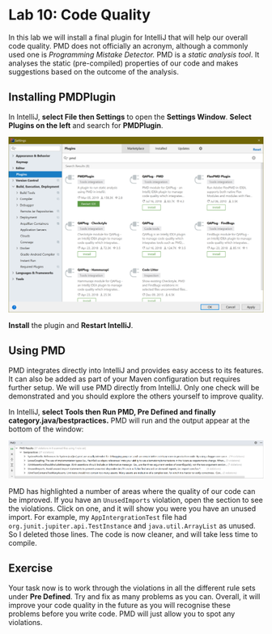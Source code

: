 # Lab 10: Code Quality

In this lab we will install a final plugin for IntelliJ that will help our overall code quality.  PMD does not officially an acronym, although a commonly used one is *Programming Mistake Detector.*  PMD is a *static analysis tool*.  It analyses the static (pre-compiled) properties of our code and makes suggestions based on the outcome of the analysis.

## Installing PMDPlugin

In IntelliJ, **select File then Settings** to open the **Settings Window**.  **Select Plugins on the left** and search for **PMDPlugin**.

![PMD Plugin in IntelliJ](img/intellij-pmd-plugin.png)

**Install** the plugin and **Restart IntelliJ**.

## Using PMD

PMD integrates directly into IntelliJ and provides easy access to its features.  It can also be added as part of your Maven configuration but requires further setup.  We will use PMD directly from IntelliJ.  Only one check will be demonstrated and you should explore the others yourself to improve quality.

In IntelliJ, **select Tools then Run PMD, Pre Defined and finally category.java/bestpractices.**  PMD will run and the output appear at the bottom of the window:

![PMD Output](img/pmd-output.png)

PMD has highlighted a number of areas where the quality of our code can be improved.  If you have an `UnusedImports` violation, open the section to see the violations.  Click on one, and it will show you were you have an unused import.  For example, my `AppIntergrationTest` file had `org.junit.jupiter.api.TestInstance` and `java.util.ArrayList` as unused.  So I deleted those lines.  The code is now cleaner, and will take less time to compile.

## Exercise

Your task now is to work through the violations in all the different rule sets under **Pre Defined**.  Try and fix as many problems as you can.  Overall, it will improve your code quality in the future as you will recognise these problems before you write code.  PMD will just allow you to spot any violations.